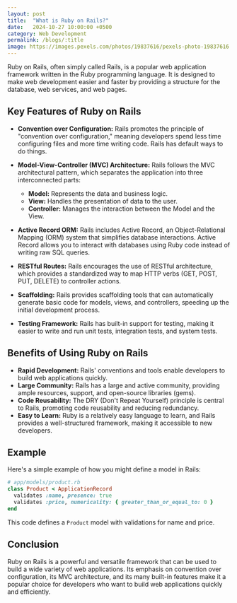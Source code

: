 ```yaml
---
layout: post
title:  "What is Ruby on Rails?"
date:   2024-10-27 10:00:00 +0500
category: Web Development
permalink: /blogs/:title
image: https://images.pexels.com/photos/19837616/pexels-photo-19837616.jpeg
---
```


Ruby on Rails, often simply called Rails, is a popular web application framework written in the Ruby programming language. It is designed to make web development easier and faster by providing a structure for the database, web services, and web pages.

## Key Features of Ruby on Rails

*   **Convention over Configuration:** Rails promotes the principle of "convention over configuration," meaning developers spend less time configuring files and more time writing code. Rails has default ways to do things.

*   **Model-View-Controller (MVC) Architecture:** Rails follows the MVC architectural pattern, which separates the application into three interconnected parts:
    *   **Model:** Represents the data and business logic.
    *   **View:** Handles the presentation of data to the user.
    *   **Controller:** Manages the interaction between the Model and the View.

*   **Active Record ORM:** Rails includes Active Record, an Object-Relational Mapping (ORM) system that simplifies database interactions.  Active Record allows you to interact with databases using Ruby code instead of writing raw SQL queries.

*   **RESTful Routes:** Rails encourages the use of RESTful architecture, which provides a standardized way to map HTTP verbs (GET, POST, PUT, DELETE) to controller actions.

*   **Scaffolding:** Rails provides scaffolding tools that can automatically generate basic code for models, views, and controllers, speeding up the initial development process.

*   **Testing Framework:** Rails has built-in support for testing, making it easier to write and run unit tests, integration tests, and system tests.

## Benefits of Using Ruby on Rails

*   **Rapid Development:** Rails' conventions and tools enable developers to build web applications quickly.
*   **Large Community:** Rails has a large and active community, providing ample resources, support, and open-source libraries (gems).
*   **Code Reusability:** The DRY (Don't Repeat Yourself) principle is central to Rails, promoting code reusability and reducing redundancy.
*   **Easy to Learn:** Ruby is a relatively easy language to learn, and Rails provides a well-structured framework, making it accessible to new developers.

## Example

Here's a simple example of how you might define a model in Rails:

```ruby
# app/models/product.rb
class Product < ApplicationRecord
  validates :name, presence: true
  validates :price, numericality: { greater_than_or_equal_to: 0 }
end
```

This code defines a `Product` model with validations for name and price.

## Conclusion

Ruby on Rails is a powerful and versatile framework that can be used to build a wide variety of web applications. Its emphasis on convention over configuration, its MVC architecture, and its many built-in features make it a popular choice for developers who want to build web applications quickly and efficiently.
